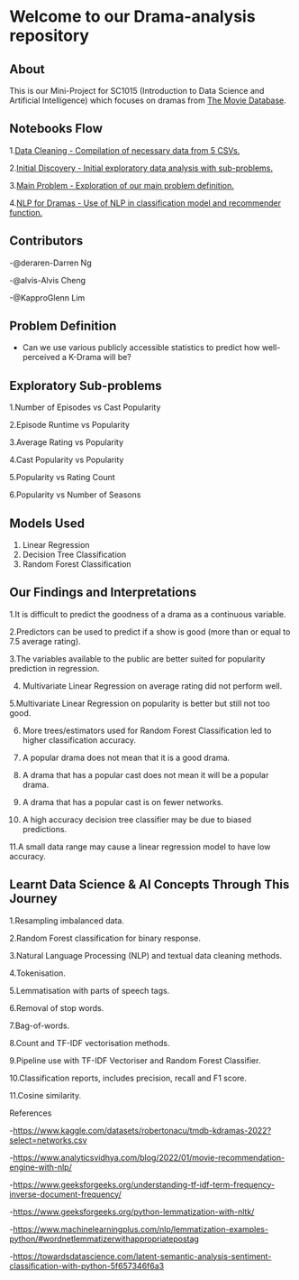 # Welcome to our Drama-analysis repository

## About

This is our Mini-Project for SC1015 (Introduction to Data Science and Artificial Intelligence) which focuses on dramas from [The Movie Database](https://www.kaggle.com/datasets/robertonacu/tmdb-kdramas-2022?select=networks.csv). 

## Notebooks Flow
1.[Data Cleaning - Compilation of necessary data from 5 CSVs.](https://github.com/deraren/We-Bring-The-Drama/blob/main/Data%20Cleaning%20.ipynb)

2.[Initial Discovery - Initial exploratory data analysis with sub-problems.](https://github.com/deraren/We-Bring-The-Drama/blob/main/Initial%20Discovery%20.ipynb)

3.[Main Problem - Exploration of our main problem definition.](https://github.com/deraren/We-Bring-The-Drama/blob/main/Main%20Problem.ipynb)

4.[NLP for Dramas - Use of NLP in classification model and recommender function.](https://github.com/deraren/We-Bring-The-Drama/blob/main/NLP%20for%20Dramas.ipynb)

## Contributors
  -@deraren-Darren Ng

  -@alvis-Alvis Cheng

  -@KapproGlenn Lim

## Problem Definition

- Can we use various publicly accessible statistics to predict how well-perceived a K-Drama will be?

## Exploratory Sub-problems

1.Number of Episodes vs Cast Popularity

2.Episode Runtime vs Popularity

3.Average Rating vs Popularity

4.Cast Popularity vs Popularity

5.Popularity vs Rating Count

6.Popularity vs Number of Seasons


## Models Used
1. Linear Regression
2. Decision Tree Classification
3. Random Forest Classification


## Our Findings and Interpretations

1.It is difficult to predict the goodness of a drama as a continuous variable.

2.Predictors can be used to predict if a show is good (more than or equal to 7.5 average rating).

3.The variables available to the public are better suited for popularity prediction in regression.

4. Multivariate Linear Regression on average rating did not perform well.
 
5.Multivariate Linear Regression on popularity is better but still not too good.

6. More trees/estimators used for Random Forest Classification led to higher classification accuracy.

7. A popular drama does not mean that it is a good drama.
  
8. A drama that has a popular cast does not mean it will be a popular drama.
   
9. A drama that has a popular cast is on fewer networks.
    
10. A high accuracy decision tree classifier may be due to biased predictions.
    
11.A small data range may cause a linear regression model to have low accuracy.



## Learnt Data Science & AI Concepts Through This Journey

1.Resampling imbalanced data.

2.Random Forest classification for binary response.

3.Natural Language Processing (NLP) and textual data cleaning methods.

4.Tokenisation.

5.Lemmatisation with parts of speech tags.

6.Removal of stop words.

7.Bag-of-words.

8.Count and TF-IDF vectorisation methods.

9.Pipeline use with TF-IDF Vectoriser and Random Forest Classifier.

10.Classification reports, includes precision, recall and F1 score.

11.Cosine similarity.



References

-<https://www.kaggle.com/datasets/robertonacu/tmdb-kdramas-2022?select=networks.csv>

-<https://www.analyticsvidhya.com/blog/2022/01/movie-recommendation-engine-with-nlp/>

-<https://www.geeksforgeeks.org/understanding-tf-idf-term-frequency-inverse-document-frequency/>

-<https://www.geeksforgeeks.org/python-lemmatization-with-nltk/>

-<https://www.machinelearningplus.com/nlp/lemmatization-examples-python/#wordnetlemmatizerwithappropriatepostag>

-<https://towardsdatascience.com/latent-semantic-analysis-sentiment-classification-with-python-5f657346f6a3>

